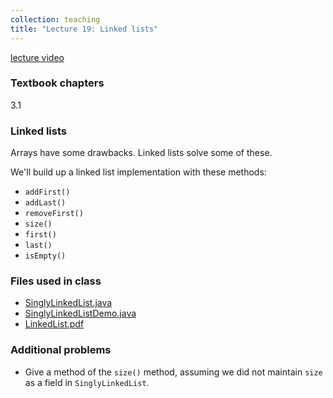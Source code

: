 ```yaml
---
collection: teaching
title: "Lecture 19: Linked lists"
---
```


[lecture video]()

### Textbook chapters
3.1

### Linked lists

Arrays have some drawbacks. Linked lists solve some of these.

We'll build up a linked list implementation with these methods:
* `addFirst()`
* `addLast()`
* `removeFirst()`
* `size()`
* `first()`
* `last()`
* `isEmpty()`


### Files used in class
* [SinglyLinkedList.java](https://lgw2.github.io/teaching/csci132-fall-2022/lectures/SinglyLinkedList.java)
* [SinglyLinkedListDemo.java](https://lgw2.github.io/teaching/csci132-fall-2022/lectures/SinglyLinkedListDemo.java)
* [LinkedList.pdf](https://lgw2.github.io/teaching/csci132-fall-2022/lectures/LinkedList.pdf)

### Additional problems
* Give a method of the `size()` method, assuming we did not maintain `size` as
	a field in `SinglyLinkedList`.
